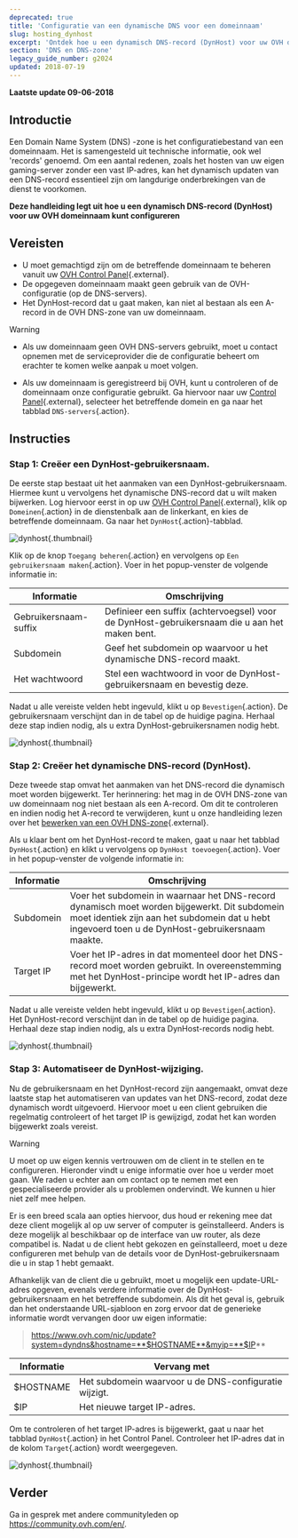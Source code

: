 ```yaml
---
deprecated: true
title: 'Configuratie van een dynamische DNS voor een domeinnaam'
slug: hosting_dynhost
excerpt: 'Ontdek hoe u een dynamisch DNS-record (DynHost) voor uw OVH domeinnaam kunt configureren'
section: 'DNS en DNS-zone'
legacy_guide_number: g2024
updated: 2018-07-19
---
```


**Laatste update 09-06-2018**

## Introductie

Een Domain Name System (DNS) -zone is het configuratiebestand van een domeinnaam. Het is samengesteld uit technische informatie, ook wel 'records' genoemd. Om een aantal redenen, zoals het hosten van uw eigen gaming-server zonder een vast IP-adres, kan het dynamisch updaten van een DNS-record essentieel zijn om langdurige onderbrekingen van de dienst te voorkomen. 

**Deze handleiding legt uit hoe u een dynamisch DNS-record (DynHost) voor uw OVH domeinnaam kunt configureren**

## Vereisten

- U moet gemachtigd zijn om de betreffende domeinnaam te beheren vanuit uw [OVH Control Panel](https://www.ovh.com/auth/?action=gotomanager&from=https://www.ovh.nl/&ovhSubsidiary=nl){.external}.
- De opgegeven domeinnaam maakt geen gebruik van de OVH-configuratie (op de DNS-servers).
- Het DynHost-record dat u gaat maken, kan niet al bestaan als een A-record in de OVH DNS-zone van uw domeinnaam.

> [!warning]
>
> - Als uw domeinnaam geen OVH DNS-servers gebruikt, moet u contact opnemen met de serviceprovider die de configuratie beheert om erachter te komen welke aanpak u moet volgen.
> 
> - Als uw domeinnaam is geregistreerd bij OVH, kunt u controleren of de domeinnaam onze configuratie gebruikt. Ga hiervoor naar uw [Control Panel](https://www.ovh.com/auth/?action=gotomanager&from=https://www.ovh.nl/&ovhSubsidiary=nl){.external}, selecteer het betreffende domein en ga naar het tabblad `DNS-servers`{.action}.
>

## Instructies

### Stap 1: Creëer een DynHost-gebruikersnaam.

De eerste stap bestaat uit het aanmaken van een DynHost-gebruikersnaam. Hiermee kunt u vervolgens het dynamische DNS-record dat u wilt maken bijwerken. Log hiervoor eerst in op uw [OVH Control Panel](https://www.ovh.com/auth/?action=gotomanager&from=https://www.ovh.nl/&ovhSubsidiary=nl){.external}, klik op `Domeinen`{.action} in de dienstenbalk aan de linkerkant, en kies de betreffende domeinnaam. Ga naar het `DynHost`{.action}-tabblad.

![dynhost](images/use-dynhost-step1.png){.thumbnail}

Klik op de knop `Toegang beheren`{.action} en vervolgens op `Een gebruikersnaam maken`{.action}. Voer in het popup-venster de volgende informatie in:

|Informatie|Omschrijving|
|---|---|
|Gebruikersnaam-suffix|Definieer een suffix (achtervoegsel) voor de DynHost-gebruikersnaam die u aan het maken bent.|
|Subdomein|Geef het subdomein op waarvoor u het dynamische DNS-record maakt.|
|Het wachtwoord|Stel een wachtwoord in voor de DynHost-gebruikersnaam en bevestig deze.|

Nadat u alle vereiste velden hebt ingevuld, klikt u op `Bevestigen`{.action}. De gebruikersnaam verschijnt dan in de tabel op de huidige pagina. Herhaal deze stap indien nodig, als u extra DynHost-gebruikersnamen nodig hebt.

![dynhost](images/use-dynhost-step2.png){.thumbnail}

### Stap 2: Creëer het dynamische DNS-record (DynHost).

Deze tweede stap omvat het aanmaken van het DNS-record die dynamisch moet worden bijgewerkt. Ter herinnering: het mag in de OVH DNS-zone van uw domeinnaam nog niet bestaan als een A-record. Om dit te controleren en indien nodig het A-record te verwijderen, kunt u onze handleiding lezen over het [bewerken van een OVH DNS-zone](https://docs.ovh.com/nl/domains/hosting_hoe_wijzig_ik_mijn_dns_zone/){.external}.

Als u klaar bent om het DynHost-record te maken, gaat u naar het tabblad `DynHost`{.action} en klikt u vervolgens op `DynHost toevoegen`{.action}. Voer in het popup-venster de volgende informatie in:

|Informatie|Omschrijving|
|---|---|
|Subdomein|Voer het subdomein in waarnaar het DNS-record dynamisch moet worden bijgewerkt. Dit subdomein moet identiek zijn aan het subdomein dat u hebt ingevoerd toen u de DynHost-gebruikersnaam maakte.|
|Target IP|Voer het IP-adres in dat momenteel door het DNS-record moet worden gebruikt. In overeenstemming met het DynHost-principe wordt het IP-adres dan bijgewerkt.|

Nadat u alle vereiste velden hebt ingevuld, klikt u op `Bevestigen`{.action}. Het DynHost-record verschijnt dan in de tabel op de huidige pagina. Herhaal deze stap indien nodig, als u extra DynHost-records nodig hebt.

![dynhost](images/use-dynhost-step3.png){.thumbnail}

### Stap 3: Automatiseer de DynHost-wijziging.

Nu de gebruikersnaam en het DynHost-record zijn aangemaakt, omvat deze laatste stap het automatiseren van updates van het DNS-record, zodat deze dynamisch wordt uitgevoerd. Hiervoor moet u een client gebruiken die regelmatig controleert of het target IP is gewijzigd, zodat het kan worden bijgewerkt zoals vereist.

> [!warning]
>
> U moet op uw eigen kennis vertrouwen om de client in te stellen en te configureren. Hieronder vindt u enige informatie over hoe u verder moet gaan. We raden u echter aan om contact op te nemen met een gespecialiseerde provider als u problemen ondervindt. We kunnen u hier niet zelf mee helpen. 
>

Er is een breed scala aan opties hiervoor, dus houd er rekening mee dat deze client mogelijk al op uw server of computer is geïnstalleerd. Anders is deze mogelijk al beschikbaar op de interface van uw router, als deze compatibel is. Nadat u de client hebt gekozen en geïnstalleerd, moet u deze configureren met behulp van de details voor de DynHost-gebruikersnaam die u in stap 1 hebt gemaakt.

Afhankelijk van de client die u gebruikt, moet u mogelijk een update-URL-adres opgeven, evenals verdere informatie over de DynHost-gebruikersnaam en het betreffende subdomein. Als dit het geval is, gebruik dan het onderstaande URL-sjabloon en zorg ervoor dat de generieke informatie wordt vervangen door uw eigen informatie:

> https://www.ovh.com/nic/update?system=dyndns&hostname=**$HOSTNAME**&myip=**$IP**

|Informatie|Vervang met|
|---|---|
|$HOSTNAME|Het subdomein waarvoor u de DNS-configuratie wijzigt.|
|$IP|Het nieuwe target IP-adres.|

Om te controleren of het target IP-adres is bijgewerkt, gaat u naar het tabblad `DynHost`{.action} in het Control Panel. Controleer het IP-adres dat in de kolom `Target`{.action} wordt weergegeven.

![dynhost](images/use-dynhost-step4.png){.thumbnail}

## Verder

Ga in gesprek met andere communityleden op <https://community.ovh.com/en/>.